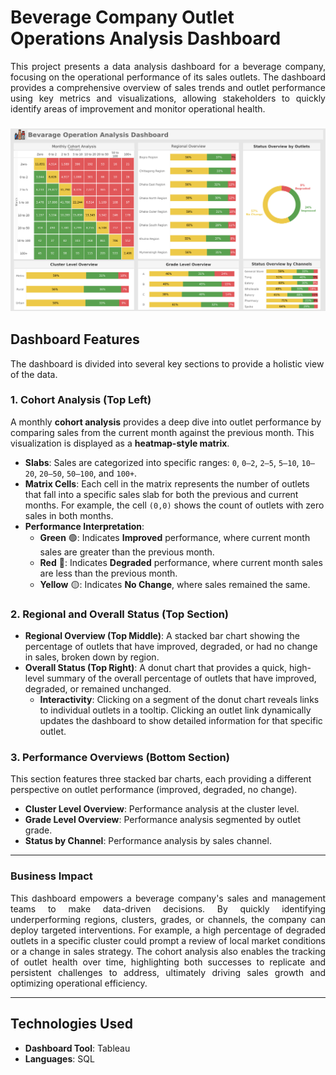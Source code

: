 # Beverage Company Outlet Operations Analysis Dashboard

<p align="justify">This project presents a data analysis dashboard for a beverage company, focusing on the operational performance of its sales outlets. The dashboard provides a comprehensive overview of sales trends and outlet performance using key metrics and visualizations, allowing stakeholders to quickly identify areas of improvement and monitor operational health.</p>

### **![Image1](images/1.png)**
## Dashboard Features

The dashboard is divided into several key sections to provide a holistic view of the data.

### 1. Cohort Analysis (Top Left)

A monthly **cohort analysis** provides a deep dive into outlet performance by comparing sales from the current month against the previous month. This visualization is displayed as a **heatmap-style matrix**.

- **Slabs**: Sales are categorized into specific ranges: `0`, `0–2`, `2–5`, `5–10`, `10–20`, `20–50`, `50–100`, and `100+`.
- **Matrix Cells**: Each cell in the matrix represents the number of outlets that fall into a specific sales slab for both the previous and current months. For example, the cell `(0,0)` shows the count of outlets with zero sales in both months.
- **Performance Interpretation**:
    - **Green** 🟢: Indicates **Improved** performance, where current month sales are greater than the previous month.
    - **Red** 🔴: Indicates **Degraded** performance, where current month sales are less than the previous month.
    - **Yellow** 🟡: Indicates **No Change**, where sales remained the same.

### 2. Regional and Overall Status (Top Section)

- **Regional Overview (Top Middle)**: A stacked bar chart showing the percentage of outlets that have improved, degraded, or had no change in sales, broken down by region.
- **Overall Status (Top Right)**: A donut chart that provides a quick, high-level summary of the overall percentage of outlets that have improved, degraded, or remained unchanged.
    - **Interactivity**: Clicking on a segment of the donut chart reveals links to individual outlets in a tooltip. Clicking an outlet link dynamically updates the dashboard to show detailed information for that specific outlet.

### 3. Performance Overviews (Bottom Section)

This section features three stacked bar charts, each providing a different perspective on outlet performance (improved, degraded, no change).

- **Cluster Level Overview**: Performance analysis at the cluster level.
- **Grade Level Overview**: Performance analysis segmented by outlet grade.
- **Status by Channel**: Performance analysis by sales channel.

---

### Business Impact

<p align="justify">This dashboard empowers a beverage company's sales and management teams to make data-driven decisions. By quickly identifying underperforming regions, clusters, grades, or channels, the company can deploy targeted interventions. For example, a high percentage of degraded outlets in a specific cluster could prompt a review of local market conditions or a change in sales strategy. The cohort analysis also enables the tracking of outlet health over time, highlighting both successes to replicate and persistent challenges to address, ultimately driving sales growth and optimizing operational efficiency.</p>

---

## Technologies Used

- **Dashboard Tool**: Tableau
- **Languages**: SQL

